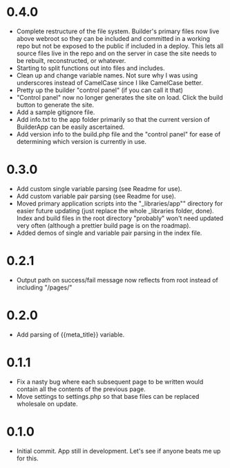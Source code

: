 # 0.4.0

- Complete restructure of the file system. Builder's primary files now live above webroot so they can be included and committed in a working repo but not be exposed to the public if included in a deploy. This lets all source files live in the repo and on the server in case the site needs to be rebuilt, reconstructed, or whatever.
- Starting to split functions out into files and includes.
- Clean up and change variable names. Not sure why I was using underscores instead of CamelCase since I like CamelCase better.
- Pretty up the builder "control panel" (if you can call it that)
- "Control panel" now no longer generates the site on load. Click the build button to generate the site.
- Add a sample gitignore file.
- Add info.txt to the app folder primarily so that the current version of BuilderApp can be easily ascertained.
- Add version info to the build.php file and the "control panel" for ease of determining which version is currently in use.

# 0.3.0

- Add custom single variable parsing (see Readme for use).
- Add custom variable pair parsing (see Readme for use).
- Moved primary application scripts into the "_libraries/app"" directory for easier future updating (just replace the whole _libraries folder, done). Index and build files in the root directory "probably" won't need updated very often (although a prettier build page is on the roadmap).
- Added demos of single and variable pair parsing in the index file.

# 0.2.1

- Output path on success/fail message now reflects from root instead of including "/pages/"

# 0.2.0

- Add parsing of {{meta_title}} variable.

# 0.1.1

- Fix a nasty bug where each subsequent page to be written would contain all the contents of the previous page.
- Move settings to settings.php so that base files can be replaced wholesale on update.


# 0.1.0

- Initial commit. App still in development. Let's see if anyone beats me up for this.